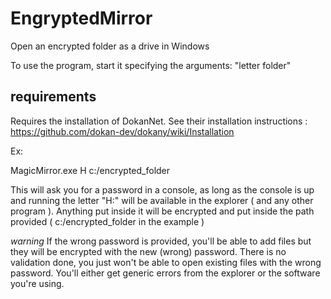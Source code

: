 # EngryptedMirror
Open an encrypted folder as a drive in Windows

To use the program, start it specifying the arguments: "letter folder"

## requirements
Requires the installation of DokanNet. See their installation instructions : https://github.com/dokan-dev/dokany/wiki/Installation

Ex: 

MagicMirror.exe H c:/encrypted_folder

This will ask you for a password in a console, as long as the console is up and running the letter "H:" will be available in the explorer ( and any other program ).
Anything put inside it will be encrypted and put inside the path provided ( c:/encrypted_folder in the example )

*warning*
If the wrong password is provided, you'll be able to add files but they will be encrypted with the new (wrong) password.
There is no validation done, you just won't be able to open existing files with the wrong password. You'll either get generic errors from the explorer or the software you're using.
